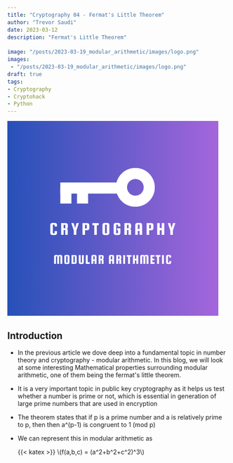 ```yaml
---
title: "Cryptography 04 - Fermat's Little Theorem"
author: "Trevor Saudi"
date: 2023-03-12
description: "Fermat's Little Theorem"

image: "/posts/2023-03-19_modular_arithmetic/images/logo.png" 
images:
 - "/posts/2023-03-19_modular_arithmetic/images/logo.png"
draft: true
tags:
- Cryptography
- Cryptohack
- Python
---
```


![image](/posts/2023-03-19_modular_arithmetic/images/logo.png)


## Introduction

- In the previous article we dove deep into a fundamental topic in number theory and cryptography - modular arithmetic. In this blog, we will look at some interesting Mathematical properties surrounding modular arithmetic, one of them being the fermat's little theorem.
- It is a very important topic in public key cryptography as it helps us test whether a number is prime or not, which is essential in generation of large prime numbers that are used in encryption
- The theorem states that if p is a prime number and a is relatively prime to p, then then a^(p-1) is congruent to 1 (mod p)
- We can represent this in modular arithmetic as

    {{< katex >}}
    \\(f(a,b,c) = (a^2+b^2+c^2)^3\\)
